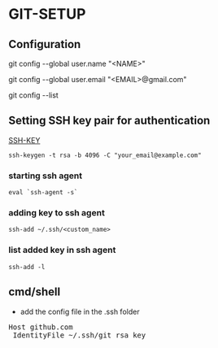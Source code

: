 # GIT-SETUP

## Configuration

git config --global user.name "\<NAME\>"

git config --global user.email "\<EMAIL\>@gmail.com"

git config --list

## Setting SSH key pair for authentication

[SSH-KEY](https://docs.github.com/en/authentication/connecting-to-github-with-ssh/generating-a-new-ssh-key-and-adding-it-to-the-ssh-agent)

```GITBASH
ssh-keygen -t rsa -b 4096 -C "your_email@example.com"
```

### starting ssh agent

```GITBASH
eval `ssh-agent -s`
```

### adding key to ssh agent

```GITBASH
ssh-add ~/.ssh/<custom_name>

```

### list added key in ssh agent

```GITBASH
ssh-add -l

```

## cmd/shell

- add the config file in the .ssh folder

<pre>
Host github.com
 IdentityFile ~/.ssh/git_rsa_key
</pre>
